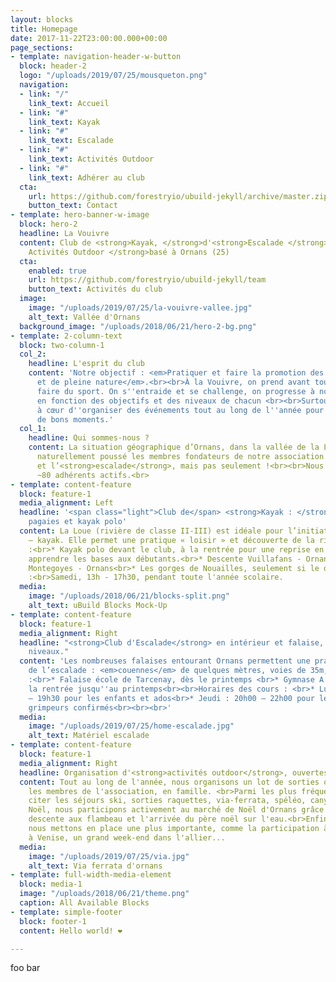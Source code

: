 ```yaml
---
layout: blocks
title: Homepage
date: 2017-11-22T23:00:00.000+00:00
page_sections:
- template: navigation-header-w-button
  block: header-2
  logo: "/uploads/2019/07/25/mousqueton.png"
  navigation:
  - link: "/"
    link_text: Accueil
  - link: "#"
    link_text: Kayak
  - link: "#"
    link_text: Escalade
  - link: "#"
    link_text: Activités Outdoor
  - link: "#"
    link_text: Adhérer au club
  cta:
    url: https://github.com/forestryio/ubuild-jekyll/archive/master.zip
    button_text: Contact
- template: hero-banner-w-image
  block: hero-2
  headline: La Vouivre
  content: Club de <strong>Kayak, </strong>d'<strong>Escalade </strong>et<strong>
    Activités Outdoor </strong>basé à Ornans (25)
  cta:
    enabled: true
    url: https://github.com/forestryio/ubuild-jekyll/team
    button_text: Activités du club
  image:
    image: "/uploads/2019/07/25/la-vouivre-vallee.jpg"
    alt_text: Vallée d'Ornans
  background_image: "/uploads/2018/06/21/hero-2-bg.png"
- template: 2-column-text
  block: two-column-1
  col_2:
    headline: L'esprit du club
    content: 'Notre objectif : <em>Pratiquer et faire la promotion des activités physiques
      et de pleine nature</em>.<br><br>À la Vouivre, on prend avant tout plaisir à
      faire du sport. On s''entraide et se challenge, on progresse à notre rythme
      en fonction des objectifs et des niveaux de chacun <br><br>Surtout, nous avons
      à cœur d''organiser des événements tout au long de l''année pour partager ensemble
      de bons moments.'
  col_1:
    headline: Qui sommes-nous ?
    content: La situation géographique d’Ornans, dans la vallée de la Loue, a tout
      naturellement poussé les membres fondateurs de notre association vers le <strong>kayak</strong>
      et l’<strong>escalade</strong>, mais pas seulement !<br><br>Nous comptons aujourd'hui
      ~80 adhérents actifs.<br>
- template: content-feature
  block: feature-1
  media_alignment: Left
  headline: '<span class="light">Club de</span> <strong>Kayak : </strong>écoles de
    pagaies et kayak polo'
  content: La Loue (rivière de classe II-III) est idéale pour l’initiation au canoë
    – kayak. Elle permet une pratique « loisir » et découverte de la rivière.<br><br>Parcours
    :<br>* Kayak polo devant le club, à la rentrée pour une reprise en douceur et
    apprendre les bases aux débutants.<br>* Descente Vuillafans - Ornans<br>* Descente
    Montegoyes - Ornans<br>* Les gorges de Nouailles, seulement si le débit le permet<br><br>Horaires
    :<br>Samedi, 13h - 17h30, pendant toute l'année scolaire.
  media:
    image: "/uploads/2018/06/21/blocks-split.png"
    alt_text: uBuild Blocks Mock-Up
- template: content-feature
  block: feature-1
  media_alignment: Right
  headline: "<strong>Club d'Escalade</strong> en intérieur et falaise, pour tous les
    niveaux."
  content: 'Les nombreuses falaises entourant Ornans permettent une pratique variée
    de l’escalade : <em>couennes</em> de quelques mètres, voies de 35m, grandes voies...<br><br>Lieux
    :<br>* Falaise école de Tarcenay, dès le printemps <br>* Gymnase A. Barbier, de
    la rentrée jusqu''au printemps<br><br>Horaires des cours : <br>* Lundi : 17h30
    – 19h30 pour les enfants et ados<br>* Jeudi : 20h00 – 22h00 pour les adultes et
    grimpeurs confirmés<br><br><br>'
  media:
    image: "/uploads/2019/07/25/home-escalade.jpg"
    alt_text: Matériel escalade
- template: content-feature
  block: feature-1
  media_alignment: Right
  headline: Organisation d'<strong>activités outdoor</strong>, ouvertes à tous.
  content: Tout au long de l'année, nous organisons un lot de sorties ouvertes à tous
    les membres de l'association, en famille. <br>Parmi les plus fréquentes, on peut
    citer les séjours ski, sorties raquettes, via-ferrata, spéléo, canyoning...<br>À
    Noël, nous participons activement au marché de Noël d'Ornans grâce à la très attendue
    descente aux flambeau et l'arrivée du père noël sur l'eau.<br>Enfin, chaque année
    nous mettons en place une plus importante, comme la participation à la Vogalonga,
    à Venise, un grand week-end dans l'allier...
  media:
    image: "/uploads/2019/07/25/via.jpg"
    alt_text: Via ferrata d'ornans
- template: full-width-media-element
  block: media-1
  image: "/uploads/2018/06/21/theme.png"
  caption: All Available Blocks
- template: simple-footer
  block: footer-1
  content: Hello world! ❤︎

---
```

foo bar